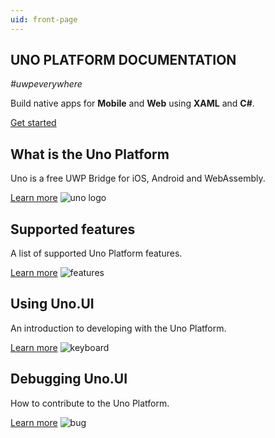 ```yaml
---
uid: front-page
---
```



<section class="intro">
    <h1>UNO PLATFORM DOCUMENTATION</h1>
    <p><em>#uwpeverywhere</em></p>
    <p>Build native apps for <strong>Mobile</strong> and <strong>Web</strong> using <strong>XAML</strong> and <strong>C#</strong>.</p>
    <a href="~/articles/intro.html" class="button white">Get started</a>
</section>

<section class="container">

<div class="headerboxes row">

<div class="col-md-6 col-xs-12 headerbox">
    <div class="headerbox-inner clearfix">
        <h2>What is the Uno Platform</h2>
        <p>Uno is a free UWP Bridge for iOS, Android and WebAssembly.</p>
        <a href="~/articles/intro.html" class="button turquoise">Learn more</a>
        <img src="images/uno.png" alt="uno logo" class="icon" />
    </div>       
</div>       

<div class="col-md-6 col-xs-12 headerbox">
    <div class="headerbox-inner clearfix">
        <h2>Supported features</h2>
        <p>A list of supported Uno Platform features.</p>
        <a href="~/articles/supported-features.html" class="button turquoise">Learn more</a>
        <img src="images/features.png" alt="features" class="icon" />
    </div>       
</div>       

<div class="col-md-6 col-xs-12 headerbox">
    <div class="headerbox-inner clearfix">
        <h2>Using Uno.UI</h2>
        <p>An introduction to developing with the Uno Platform.</p>
        <a href="~/articles/using-uno-ui.html" class="button turquoise">Learn more</a>
        <img src="images/keyboard.png" alt="keyboard" class="icon" />
    </div>       
</div>       

<div class="col-md-6 col-xs-12 headerbox">
    <div class="headerbox-inner clearfix">
        <h2>Debugging Uno.UI</h2>
        <p>How to contribute to the Uno Platform.</p>
        <a href="~/articles/debugging-uno-ui.html" class="button turquoise">Learn more</a>
        <img src="images/bug.png" alt="bug" class="icon" />
    </div>       
</div>       

</div>